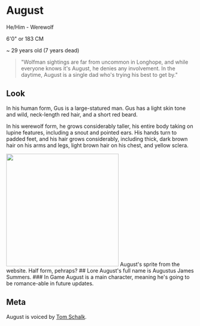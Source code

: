 # August
He/Him - Werewolf

6'0" or 183 CM

~ 29 years old (7 years dead)

> "Wolfman sightings are far from uncommon in Longhope, and while everyone knows it's August, he denies any involvement. In the daytime, August is a single dad who's trying his best to get by."


## Look
In his human form, Gus is a large-statured man. Gus has a light skin tone and wild, neck-length red hair, and a short red beard.

In his werewolf form, he grows considerably taller, his entire body taking on lupine features, including a snout and pointed ears. His hands turn to padded feet, and his hair grows considerably, including thick, dark brown hair on his arms and legs, light brown hair on his chest, and yellow sclera. 

<img src="https://www.cryptidcrush.com/assets/images/image05.png?v=5fd43f5e" width="300">
August's sprite from the website. Half form, pehraps?
## Lore
August's full name is Augustus James Summers.
### In Game
August is a main character, meaning he's going to be romance-able in future updates.

## Meta
August is voiced by [Tom Schalk](https://x.com/TomStheVoice).


